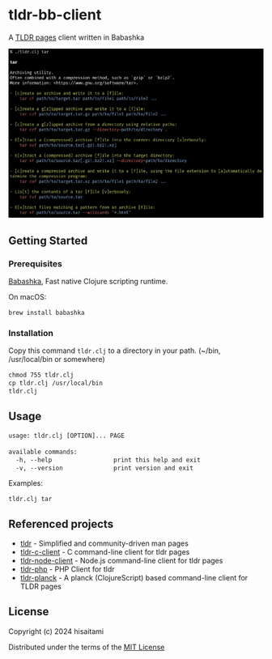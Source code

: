 # tldr-bb-client

A [TLDR pages](https://tldr.sh/) client written in Babashka

![tldr screenshot](screenshot.png)

## Getting Started

### Prerequisites

[Babashka](https://babashka.org/), Fast native Clojure scripting runtime.

On macOS:

```
brew install babashka
```

### Installation

Copy this command `tldr.clj` to a directory in your path. (~/bin, /usr/local/bin or somewhere)

```
chmod 755 tldr.clj
cp tldr.clj /usr/local/bin
tldr.clj
```

## Usage

```
usage: tldr.clj [OPTION]... PAGE

available commands:
  -h, --help                 print this help and exit
  -v, --version              print version and exit
```

Examples:

```
tldr.clj tar
```

## Referenced projects

* [tldr](https://github.com/tldr-pages/tldr) - Simplified and community-driven man pages
* [tldr-c-client](https://github.com/tldr-pages/tldr-c-client) - C command-line client for tldr pages
* [tldr-node-client](https://github.com/tldr-pages/tldr-node-client) - Node.js command-line client for tldr pages
* [tldr-php](https://github.com/BrainMaestro/tldr-php) - PHP Client for tldr
* [tldr-planck](https://github.com/hisaitami/tldr-planck) - A planck (ClojureScript) based command-line client for TLDR pages

## License

Copyright (c) 2024 hisaitami

Distributed under the terms of the [MIT License](LICENSE)
